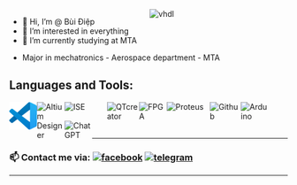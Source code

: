 <img align="right" alt="vhdl" width="250px" src="https://user-images.githubusercontent.com/102669394/217030431-47038250-3124-4893-bd5a-2b96d5e982d7.jpg" />

- 👋 Hi, I’m @ Bùi Điệp
- 👀 I’m interested in everything
- 🌱 I’m currently studying at MTA
+ Major in mechatronics - Aerospace department - MTA
<!-- Bui-Diep/Bui-Diep is a ✨ special ✨ repository because its `README.md` (this file) appears on your GitHub profile.
You can click the Preview link to take a look at your changes. -->

<!-- 
### :zap: GitHub Stats

<table>
<tr>
  <td width="48%">
    <img src="https://github-readme-stats.vercel.app/api?username=CodexploreRepo&show_icons=true&hide=contribs,issues&hide_border=true" />
    <img src="https://github-readme-stats.vercel.app/api/top-langs/?username=CodexploreRepo&layout=compact&show_icons=true&hide_border=true" />
  </td>
  <td width="52%"><img alt="gif" align="right" src=".github/assets/coding.gif"/></td> -->
<!-- </tr> -->
<!-- <table> -->

## Languages and Tools:

<img align="left" alt="Visual Studio Code" width="50px" src="https://raw.githubusercontent.com/github/explore/80688e429a7d4ef2fca1e82350fe8e3517d3494d/topics/visual-studio-code/visual-studio-code.png" />
<img align="left" alt="Altium Designer" width="50px" src="https://images.g2crowd.com/uploads/product/image/large_detail/large_detail_55da269609bde6556a387629b0594314/altium-altium-designer.png" />
<img align="left" alt="ISE" width="77px" src="https://upload.wikimedia.org/wikipedia/en/0/0a/XilinxISE_DS_Logo.jpg" />
<img align="left" alt="QTcreator" width="58px" src="https://static-00.iconduck.com/assets.00/qtcreator-icon-512x478-bhacl6u3.png" />
<img align="left" alt="FPGA" width="50px" src="https://www.nettimelogic.com/resources/FpgaServices.png" />
<img align="left" alt="Proteus" width="78px" src="https://bk.ibxk.com.br/2021/11/16/16122106683201.jpg" />
<img align="left" alt="Github" width="56px" src="https://png.pngitem.com/pimgs/s/128-1280162_github-logo-png-cat-transparent-png.png" />
<img align="left" alt="Arduino" width="50px" src="https://brandslogos.com/wp-content/uploads/images/large/arduino-logo-1.png" />

<img align="left" alt="ChatGPT" width="50px" src="https://brandlogovector.com/wp-content/uploads/2023/01/ChatGPT-Icon-Logo-PNG.png" />
<!--
<img align="left" alt="MongoDB" width="26px" src="https://raw.githubusercontent.com/github/explore/80688e429a7d4ef2fca1e82350fe8e3517d3494d/topics/mongodb/mongodb.png" /> -->
<br />
<br /><br />

---------
### 📫 Contact me via:  [<img align="" alt="facebook" width="25px" src="https://upload.wikimedia.org/wikipedia/commons/thumb/0/05/Facebook_Logo_%282019%29.png/1024px-Facebook_Logo_%282019%29.png" />](https://www.facebook.com/buidiep01)  [<img align="" alt="telegram" width="25px" src="https://cdn3.iconfinder.com/data/icons/popular-services-brands-vol-2/512/telegram-512.png" />](https://t.me/buidiep01)


---------